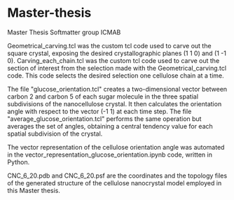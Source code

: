 # Master-thesis
Master Thesis Softmatter group ICMAB

Geometrical_carving.tcl was the custom tcl code used to carve out the square crystal, exposing the desired crystallographic planes (1 1 0) and (1 -1 0).
Carving_each_chain.tcl was the custom tcl code used to carve out the section of interest from the selection made with the Geometrical_carving.tcl code. This code selects the desired selection one cellulose chain at a time.

The file "glucose_orientation.tcl" creates a two-dimensional vector between carbon 2 and carbon 5 of each sugar molecule in the three spatial subdivisions of the nanocellulose crystal. It then calculates the orientation angle with respect to the vector (-1 1) at each time step.
The file "average_glucose_orientation.tcl" performs the same operation but averages the set of angles, obtaining a central tendency value for each spatial subdivision of the crystal.

The vector representation of the cellulose orientation angle was automated in the vector_representation_glucose_orientation.ipynb code, written in Python.

CNC_6_20.pdb and CNC_6_20.psf are the coordinates and the topology files of the generated structure of the cellulose nanocrystal model employed in this Master thesis.
